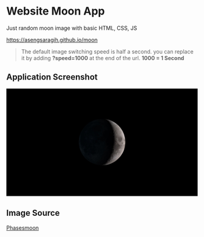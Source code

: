 # Website Moon App

Just random moon image with basic HTML, CSS, JS

https://asengsaragih.github.io/moon

> The default image switching speed is half a second. you can replace it by adding **?speed=1000** at the end of the url. **1000 = 1 Second**

## Application Screenshot

<img src="https://raw.githubusercontent.com/asengsaragih/moon/master/src/screenshot.jpg" width="720px"/>

## Image Source
[Phasesmoon](https://phasesmoon.com/)

